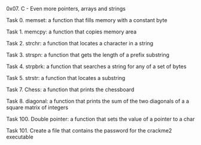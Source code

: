 0x07. C - Even more pointers, arrays and strings


Task 0. memset: a function that fills memory with a constant byte

Task 1. memcpy: a function that copies memory area

Task 2. strchr: a function that locates a character in a string

Task 3. strspn: a function that gets the length of a prefix substring

Task 4. strpbrk: a function that searches a string for any of a set of bytes

Task 5. strstr: a function that locates a substring

Task 7. Chess: a function that prints the chessboard

Task 8. diagonal: a function that prints the sum of the two diagonals of a
	a square matrix of integers

Task 100. Double pointer: a function that sets the value of a pointer to a char

Task 101. Create a file that contains the password for the crackme2 executable 
